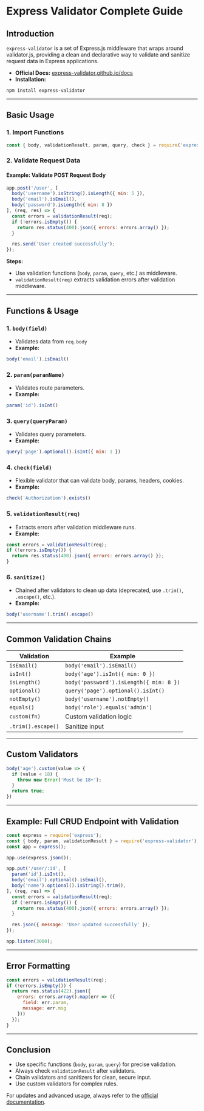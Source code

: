 # Express Validator Complete Guide

## Introduction

`express-validator` is a set of Express.js middleware that wraps around validator.js, providing a clean and declarative way to validate and sanitize request data in Express applications.

* **Official Docs:** [express-validator.github.io/docs](https://express-validator.github.io/docs/)
* **Installation:**

```bash
npm install express-validator
```

---

## Basic Usage

### 1. **Import Functions**

```javascript
const { body, validationResult, param, query, check } = require('express-validator');
```

### 2. **Validate Request Data**

#### Example: Validate POST Request Body

```javascript
app.post('/user', [
  body('username').isString().isLength({ min: 5 }),
  body('email').isEmail(),
  body('password').isLength({ min: 8 })
], (req, res) => {
  const errors = validationResult(req);
  if (!errors.isEmpty()) {
    return res.status(400).json({ errors: errors.array() });
  }

  res.send('User created successfully');
});
```

**Steps:**

* Use validation functions (`body`, `param`, `query`, etc.) as middleware.
* `validationResult(req)` extracts validation errors after validation middleware.

---

## Functions & Usage

### 1. `body(field)`

* Validates data from `req.body`
* **Example:**

```javascript
body('email').isEmail()
```

### 2. `param(paramName)`

* Validates route parameters.
* **Example:**

```javascript
param('id').isInt()
```

### 3. `query(queryParam)`

* Validates query parameters.
* **Example:**

```javascript
query('page').optional().isInt({ min: 1 })
```

### 4. `check(field)`

* Flexible validator that can validate body, params, headers, cookies.
* **Example:**

```javascript
check('Authorization').exists()
```

### 5. `validationResult(req)`

* Extracts errors after validation middleware runs.
* **Example:**

```javascript
const errors = validationResult(req);
if (!errors.isEmpty()) {
  return res.status(400).json({ errors: errors.array() });
}
```

### 6. `sanitize()`

* Chained after validators to clean up data (deprecated, use `.trim()`, `.escape()`, etc.).
* **Example:**

```javascript
body('username').trim().escape()
```

---

## Common Validation Chains

| Validation         | Example                                 |
| ------------------ | --------------------------------------- |
| `isEmail()`        | `body('email').isEmail()`               |
| `isInt()`          | `body('age').isInt({ min: 0 })`         |
| `isLength()`       | `body('password').isLength({ min: 8 })` |
| `optional()`       | `query('page').optional().isInt()`      |
| `notEmpty()`       | `body('username').notEmpty()`           |
| `equals()`         | `body('role').equals('admin')`          |
| `custom(fn)`       | Custom validation logic                 |
| `.trim().escape()` | Sanitize input                          |

---

## Custom Validators

```javascript
body('age').custom(value => {
  if (value < 18) {
    throw new Error('Must be 18+');
  }
  return true;
})
```

---

## Example: Full CRUD Endpoint with Validation

```javascript
const express = require('express');
const { body, param, validationResult } = require('express-validator');
const app = express();

app.use(express.json());

app.put('/user/:id', [
  param('id').isInt(),
  body('email').optional().isEmail(),
  body('name').optional().isString().trim(),
], (req, res) => {
  const errors = validationResult(req);
  if (!errors.isEmpty()) {
    return res.status(400).json({ errors: errors.array() });
  }

  res.json({ message: 'User updated successfully' });
});

app.listen(3000);
```

---

## Error Formatting

```javascript
const errors = validationResult(req);
if (!errors.isEmpty()) {
  return res.status(422).json({
    errors: errors.array().map(err => ({
      field: err.param,
      message: err.msg
    }))
  });
}
```

---

## Conclusion

* Use specific functions (`body`, `param`, `query`) for precise validation.
* Always check `validationResult` after validators.
* Chain validators and sanitizers for clean, secure input.
* Use custom validators for complex rules.

For updates and advanced usage, always refer to the [official documentation](https://express-validator.github.io/docs/).
